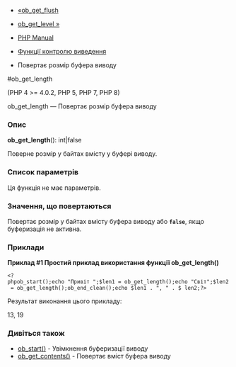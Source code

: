 - [«ob_get_flush](function.ob-get-flush.md)
- [ob_get_level »](function.ob-get-level.md)

- [PHP Manual](index.md)
- [Функції контролю виведення](ref.outcontrol.md)
- Повертає розмір буфера виводу

#ob_get_length

(PHP 4 \>= 4.0.2, PHP 5, PHP 7, PHP 8)

ob_get_length — Повертає розмір буфера виводу

### Опис

**ob_get_length**(): int\|false

Поверне розмір у байтах вмісту у буфері виводу.

### Список параметрів

Ця функція не має параметрів.

### Значення, що повертаються

Повертає розмір у байтах вмісту буфера виводу або **`false`**,
якщо буферизація не активна.

### Приклади

**Приклад #1 Простий приклад використання функції **ob_get_length()****

` <?phpob_start();echo "Привіт ";$len1 = ob_get_length();echo "Світ";$len2 = ob_get_length();ob_end_clean();echo $len1 . ", " . $ len2;?> `

Результат виконання цього прикладу:

13, 19

### Дивіться також

- [ob_start()](function.ob-start.md) - Увімкнення буферизації виводу
- [ob_get_contents()](function.ob-get-contents.md) - Повертає
вміст буфера виводу
